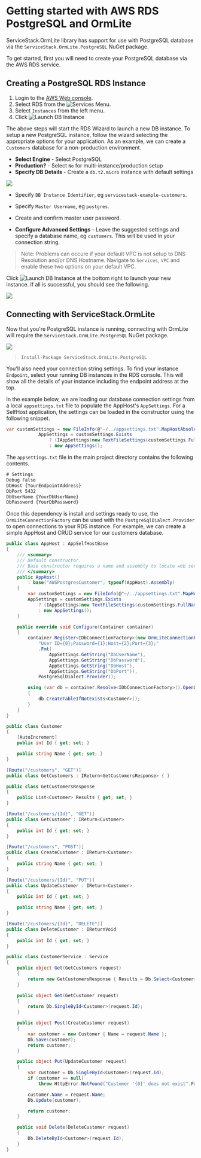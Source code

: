 # Getting started with AWS RDS PostgreSQL and OrmLite
ServiceStack.OrmLite library has support for use with PostgreSQL database via the `ServiceStack.OrmLite.PostgreSQL` NuGet package.

To get started, first you will need to create your PostgreSQL database via the AWS RDS service.

## Creating a PostgreSQL RDS Instance

1. Login to the [AWS Web console](https://console.aws.amazon.com/console/home).
2. Select RDS from the ![Services](https://raw.githubusercontent.com/ServiceStack/Assets/master/img/aws/aws-services-menu.png) Menu.
3. Select `Instances` from the left menu.
4. Click ![Launch DB Instance](https://raw.githubusercontent.com/ServiceStack/Assets/master/img/aws/launch-db-button.png)

The above steps will start the RDS Wizard to launch a new DB instance. To setup a new PostgreSQL instance, follow the wizard selecting the appropriate options for your application. As an example, we can create a `Customers` database for a non-production environment.

- **Select Engine** - Select PostgreSQL
- **Production?** - Select `No` for multi-instance/production setup
- **Specify DB Details** - Create a `db.t2.micro` instance with default settings

![](https://raw.githubusercontent.com/ServiceStack/Assets/master/img/aws/postgres-default-details.png)

- Specify `DB Instance Identifier`, eg `servicestack-example-customers`.
- Specify `Master Username`, eg `postgres`.
- Create and confirm master user password.

- **Configure Advanced Settings** - Leave the suggested settings and specify a database name, eg `customers`. This will be used in your connection string.

> Note: Problems can occure if your default VPC is not setup to DNS Resolution and/or DNS Hostname. Navigate to `Services`, `VPC` and enable these two options on your default VPC.

Click ![Launch DB Instance](https://raw.githubusercontent.com/ServiceStack/Assets/master/img/aws/launch-db-button.png) at the bottom right to launch your new instance. If all is successful, you should see the following.

![](https://github.com/ServiceStack/Assets/raw/master/img/aws/postgres-success.png)

## Connecting with ServiceStack.OrmLite
Now that you're PostgreSQL instance is running, connecting with OrmLite will require the `ServiceStack.OrmLite.PostgreSQL` NuGet package.

![](https://raw.githubusercontent.com/ServiceStack/Assets/master/img/aws/nuget-install-postgres.png)
>`Install-Package ServiceStack.OrmLite.PostgreSQL`

You'll also need your connection string settings. To find your instance `Endpoint`, select your running DB instances in the RDS console. This will show all the details of your instance including the endpoint address at the top.

In the example below, we are loading our database connection settings from a local `appsettings.txt` file to populate the AppHost's `AppSettings`. For a SelfHost application, the settings can be loaded in the constructor using the following snippet.
``` csharp
var customSettings = new FileInfo(@"~/../appsettings.txt".MapHostAbsolutePath());
            AppSettings = customSettings.Exists
                ? (IAppSettings)new TextFileSettings(customSettings.FullName)
                : new AppSettings();
```

The `appsettings.txt` file in the main project directory contains the following contents.
``` txt
# Settings
Debug False
DbHost {YourEndpointAddress}
DbPort 5432
DbUserName {YourDbUserName}
DbPassword {YourDbPassword}
```

Once this dependency is install and settings ready to use, the `OrmLiteConnectionFactory` can be used with the `PostgreSqlDialect.Provider` to open connections to your RDS instance. For example, we can create a simple AppHost and CRUD service for our customers database.

``` csharp
public class AppHost : AppSelfHostBase
{
    /// <summary>
    /// Default constructor.
    /// Base constructor requires a name and assembly to locate web service classes. 
    /// </summary>
    public AppHost()
        : base("AWSPostgresCustomer", typeof(AppHost).Assembly)
    {
        var customSettings = new FileInfo(@"~/../appsettings.txt".MapHostAbsolutePath());
        AppSettings = customSettings.Exists
            ? (IAppSettings)new TextFileSettings(customSettings.FullName)
            : new AppSettings();
    }

    public override void Configure(Container container)
    {
        container.Register<IDbConnectionFactory>(new OrmLiteConnectionFactory(
            "User ID={0};Password={1};Host={2};Port={3};"
            .Fmt(
                AppSettings.GetString("DbUserName"),
                AppSettings.GetString("DbPassword"),
                AppSettings.GetString("DbHost"),
                AppSettings.GetString("DbPort")),
            PostgreSqlDialect.Provider));

        using (var db = container.Resolve<IDbConnectionFactory>().OpenDbConnection())
        {
            db.CreateTableIfNotExists<Customer>();
        }
    }
}

public class Customer
{
    [AutoIncrement]
    public int Id { get; set; }

    public string Name { get; set; }
}

[Route("/customers", "GET")]
public class GetCustomers : IReturn<GetCustomersResponse> { }

public class GetCustomersResponse
{
    public List<Customer> Results { get; set; }
}

[Route("/customers/{Id}", "GET")]
public class GetCustomer : IReturn<Customer>
{
    public int Id { get; set; }
}

[Route("/customers", "POST")]
public class CreateCustomer : IReturn<Customer>
{
    public string Name { get; set; }
}

[Route("/customers/{Id}", "PUT")]
public class UpdateCustomer : IReturn<Customer>
{
    public int Id { get; set; }

    public string Name { get; set; }
}

[Route("/customers/{Id}", "DELETE")]
public class DeleteCustomer : IReturnVoid
{
    public int Id { get; set; }
}

public class CustomerService : Service
{
    public object Get(GetCustomers request)
    {
        return new GetCustomersResponse { Results = Db.Select<Customer>() };
    }

    public object Get(GetCustomer request)
    {
        return Db.SingleById<Customer>(request.Id);
    }

    public object Post(CreateCustomer request)
    {
        var customer = new Customer { Name = request.Name };
        Db.Save(customer);
        return customer;
    }

    public object Put(UpdateCustomer request)
    {
        var customer = Db.SingleById<Customer>(request.Id);
        if (customer == null)
            throw HttpError.NotFound("Customer '{0}' does not exist".Fmt(request.Id));

        customer.Name = request.Name;
        Db.Update(customer);

        return customer;
    }

    public void Delete(DeleteCustomer request)
    {
        Db.DeleteById<Customer>(request.Id);
    }
}
```
